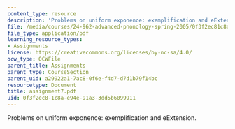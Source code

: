 ```yaml
---
content_type: resource
description: 'Problems on uniform exponence: exemplification and eExtension.'
file: /media/courses/24-962-advanced-phonology-spring-2005/0f3f2ec81c8ae94e91a33dd5b6099911_assignment7.pdf
file_type: application/pdf
learning_resource_types:
- Assignments
license: https://creativecommons.org/licenses/by-nc-sa/4.0/
ocw_type: OCWFile
parent_title: Assignments
parent_type: CourseSection
parent_uid: a29922a1-7ac8-0f6e-f4d7-d7d1b79f14bc
resourcetype: Document
title: assignment7.pdf
uid: 0f3f2ec8-1c8a-e94e-91a3-3dd5b6099911
---
```

Problems on uniform exponence: exemplification and eExtension.